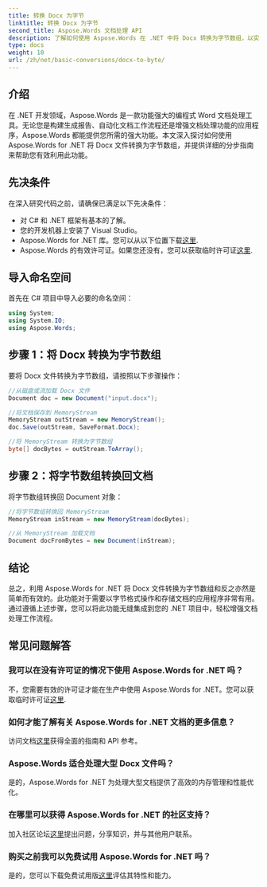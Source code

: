 ```yaml
---
title: 转换 Docx 为字节
linktitle: 转换 Docx 为字节
second_title: Aspose.Words 文档处理 API
description: 了解如何使用 Aspose.Words 在 .NET 中将 Docx 转换为字节数组，以实现高效的文档处理。包含分步指南。
type: docs
weight: 10
url: /zh/net/basic-conversions/docx-to-byte/
---
```

## 介绍

在 .NET 开发领域，Aspose.Words 是一款功能强大的编程式 Word 文档处理工具。无论您是构建生成报告、自动化文档工作流程还是增强文档处理功能的应用程序，Aspose.Words 都能提供您所需的强大功能。本文深入探讨如何使用 Aspose.Words for .NET 将 Docx 文件转换为字节数组，并提供详细的分步指南来帮助您有效利用此功能。

## 先决条件

在深入研究代码之前，请确保已满足以下先决条件：
- 对 C# 和 .NET 框架有基本的了解。
- 您的开发机器上安装了 Visual Studio。
-  Aspose.Words for .NET 库。您可以从以下位置下载[这里](https://releases.aspose.com/words/net/).
- Aspose.Words 的有效许可证。如果您还没有，您可以获取临时许可证[这里](https://purchase.aspose.com/temporary-license/).

## 导入命名空间

首先在 C# 项目中导入必要的命名空间：
```csharp
using System;
using System.IO;
using Aspose.Words;
```

## 步骤 1：将 Docx 转换为字节数组

要将 Docx 文件转换为字节数组，请按照以下步骤操作：
```csharp
//从磁盘或流加载 Docx 文件
Document doc = new Document("input.docx");

//将文档保存到 MemoryStream
MemoryStream outStream = new MemoryStream();
doc.Save(outStream, SaveFormat.Docx);

//将 MemoryStream 转换为字节数组
byte[] docBytes = outStream.ToArray();
```

## 步骤 2：将字节数组转换回文档

将字节数组转换回 Document 对象：
```csharp
//将字节数组转换回 MemoryStream
MemoryStream inStream = new MemoryStream(docBytes);

//从 MemoryStream 加载文档
Document docFromBytes = new Document(inStream);
```

## 结论

总之，利用 Aspose.Words for .NET 将 Docx 文件转换为字节数组和反之亦然是简单而有效的。此功能对于需要以字节格式操作和存储文档的应用程序非常有用。通过遵循上述步骤，您可以将此功能无缝集成到您的 .NET 项目中，轻松增强文档处理工作流程。

## 常见问题解答

### 我可以在没有许可证的情况下使用 Aspose.Words for .NET 吗？
不，您需要有效的许可证才能在生产中使用 Aspose.Words for .NET。您可以获取临时许可证[这里](https://purchase.aspose.com/temporary-license/).

### 如何才能了解有关 Aspose.Words for .NET 文档的更多信息？
访问文档[这里](https://reference.aspose.com/words/net/)获得全面的指南和 API 参考。

### Aspose.Words 适合处理大型 Docx 文件吗？
是的，Aspose.Words for .NET 为处理大型文档提供了高效的内存管理和性能优化。

### 在哪里可以获得 Aspose.Words for .NET 的社区支持？
加入社区论坛[这里](https://forum.aspose.com/c/words/8)提出问题，分享知识，并与其他用户联系。

### 购买之前我可以免费试用 Aspose.Words for .NET 吗？
是的，您可以下载免费试用版[这里](https://releases.aspose.com/)评估其特性和能力。
